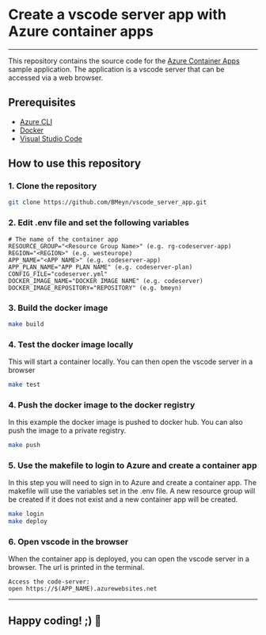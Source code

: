 # Create a vscode server app with Azure container apps
----
This repository contains the source code for the [Azure Container Apps](https://docs.microsoft.com/en-us/azure/container-apps/) sample application. The application is a vscode server that can be accessed via a web browser.

## Prerequisites

- [Azure CLI](https://docs.microsoft.com/en-us/cli/azure/install-azure-cli?view=azure-cli-latest)
- [Docker](https://docs.docker.com/get-docker/)
- [Visual Studio Code](https://code.visualstudio.com/)


## How to use this repository

### 1. Clone the repository

```bash
git clone https://github.com/BMeyn/vscode_server_app.git
```

### 2. Edit .env file and set the following variables

```
# The name of the container app
RESOURCE_GROUP="<Resource Group Name>" (e.g. rg-codeserver-app)
REGION="<REGION>" (e.g. westeurope)
APP_NAME="<APP NAME>" (e.g. codeserver-app)
APP_PLAN_NAME="APP PLAN NAME" (e.g. codeserver-plan)
CONFIG_FILE="codeserver.yml"
DOCKER_IMAGE_NAME="DOCKER IMAGE NAME" (e.g. codeserver)
DOCKER_IMAGE_REPOSITORY="REPOSITORY" (e.g. bmeyn)
``` 

### 3. Build the docker image

```bash 
make build
```

### 4. Test the docker image locally
This will start a container locally. You can then open the vscode server in a browser

```bash
make test
```

### 4. Push the docker image to the docker registry
In this example the docker image is pushed to docker hub. You can also push the image to a private registry.

```bash
make push
```

### 5. Use the makefile to login to Azure and create a container app
In this step you will need to sign in to Azure and create a container app. 
The makefile will use the variables set in the .env file. A new resource group will be created if it does not exist and a new container app will be created.

```bash
make login
make deploy
``` 

### 6. Open vscode in the browser

When the container app is deployed, you can open the vscode server in a browser. The url is printed in the terminal.

```
Access the code-server:
open https://$(APP_NAME).azurewebsites.net
```
----
## Happy coding! ;) :tada: